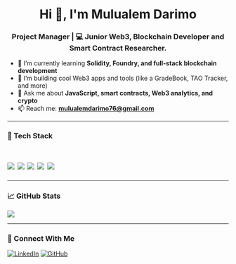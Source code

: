 <h1 align="center">Hi 👋, I'm Mulualem Darimo</h1>
<h3 align="center">Project Manager | 💻 Junior Web3, Blockchain Developer and Smart Contract Researcher.  </h3>

- 🌱 I’m currently learning **Solidity, Foundry, and full-stack blockchain development**
- 🔭 I’m building cool Web3 apps and tools (like a GradeBook, TAO Tracker, and more)
- 💬 Ask me about **JavaScript, smart contracts, Web3 analytics, and crypto**
- 📫 Reach me: **mulualemdarimo76@gmail.com**
  

---

### 🧰 Tech Stack

<h1>
  <img src="https://img.shields.io/badge/-JavaScript-black?style=flat-square&logo=javascript" />
  <img src="https://img.shields.io/badge/-Solidity-black?style=flat-square&logo=solidity" />
  <img src="https://img.shields.io/badge/-React-black?style=flat-square&logo=react" />
  <img src="https://img.shields.io/badge/-Node.js-black?style=flat-square&logo=node.js" />
  <img src="https://img.shields.io/badge/-MongoDB-black?style=flat-square&logo=mongodb" />
</h1>

---

### 📈 GitHub Stats

<p>
  <img align="center" src="https://github-readme-stats.vercel.app/api?username=Muller-bit&show_icons=true&theme=radical" />
</p>

---

### 🔗 Connect With Me

[![LinkedIn](https://img.shields.io/badge/-LinkedIn-blue?style=flat-square&logo=linkedin&logoColor=white)](https://www.linkedin.com/in/mulualem-darimo-2025621ba/)
[![GitHub](https://img.shields.io/badge/-GitHub-black?style=flat-square&logo=github)](https://github.com/Muller-bit)
